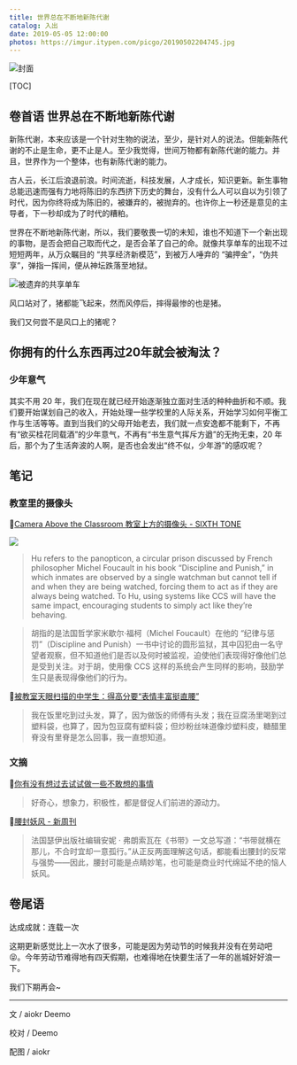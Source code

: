 ```yaml
---
title: 世界总在不断地新陈代谢
catalog: 入出
date: 2019-05-05 12:00:00
photos: https://imgur.itypen.com/picgo/20190502204745.jpg
---
```


![封面](https://imgur.itypen.com/picgo/20190502204745.jpg)

[TOC]

## 卷首语 世界总在不断地新陈代谢

新陈代谢，本来应该是一个针对生物的说法，至少，是针对人的说法。但能新陈代谢的不止是生命，更不止是人。至少我觉得，世间万物都有新陈代谢的能力。并且，世界作为一个整体，也有新陈代谢的能力。

古人云，长江后浪退前浪。时间流逝，科技发展，人才成长，知识更新。新生事物总能迅速而强有力地将陈旧的东西挤下历史的舞台，没有什么人可以自以为引领了时代，因为你终将成为陈旧的，被嫌弃的，被抛弃的。也许你上一秒还是意见的主导者，下一秒却成为了时代的糟粕。

世界在不断地新陈代谢，所以，我们要敬畏一切的未知，谁也不知道下一个新出现的事物，是否会把自己取而代之，是否会革了自己的命。就像共享单车的出现不过短短两年，从万众瞩目的 “共享经济新模范”，到被万人唾弃的 “骗押金”，“伪共享”，弹指一挥间，便从神坛跌落至地狱。

![被遗弃的共享单车](https://imgur.itypen.com/picgo/20190502205200.jpg)

风口站对了，猪都能飞起来，然而风停后，摔得最惨的也是猪。

我们又何尝不是风口上的猪呢？

## 你拥有的什么东西再过20年就会被淘汰？

### 少年意气

其实不用 20 年，我们在现在就已经开始逐渐独立面对生活的种种曲折和不顺。我们要开始谋划自己的收入，开始处理一些学校里的人际关系，开始学习如何平衡工作与生活等等。直到当我们的父母开始老去，我们就一点安逸都不能剩下，不再有“欲买桂花同载酒”的少年意气，不再有“书生意气挥斥方遒”的无拘无束，20 年后，那个为了生活奔波的人啊，是否也会发出“终不似，少年游”的感叹呢？

## 笔记

### 教室里的摄像头

📌[Camera Above the Classroom 教室上方的摄像头 - SIXTH TONE](http://www.sixthtone.com/news/1003759/camera-above-the-classroom#)

![](https://imgur.itypen.com/picgo/20190426221317.jpg)

> Hu refers to the panopticon, a circular prison discussed by French philosopher Michel Foucault in his book “Discipline and Punish,” in which inmates are observed by a single watchman but cannot tell if and when they are being watched, forcing them to act as if they are always being watched. To Hu, using systems like CCS will have the same impact, encouraging students to simply act like they’re behaving.

> 胡指的是法国哲学家米歇尔·福柯（Michel Foucault）在他的 “纪律与惩罚”（Discipline and Punish）一书中讨论的圆形监狱，其中囚犯由一名守望者观察，但不知道他们是否以及何时被监视，迫使他们表现得好像他们总是受到关注。对于胡，使用像 CCS 这样的系统会产生同样的影响，鼓励学生只是表现得像他们的行为。

📌[被教室天眼扫描的中学生：得高分要“表情丰富挺直腰”](http://www.sohu.com/a/232757224_658673) 

> 我在饭里吃到过头发，算了，因为做饭的师傅有头发；我在豆腐汤里喝到过塑料袋，也算了，因为包豆腐有塑料袋；但炒粉丝味道像炒塑料皮，糖醋里脊没有里脊是怎么回事，我一直想知道。

### 文摘

📌[你有没有想过去试试做一些不敢想的事情](https://mp.weixin.qq.com/s?__biz=MzU5MTUyODE3MQ==&mid=2247486826&idx=2&sn=874a3c7caffd8ea51362522fba438f09&chksm=fe2ce4eec95b6df84164c5c751884160f6d987425cc80cb42ac3b9b55fce3335684f2ab2fef5&mpshare=1&scene=23&srcid=#rd)

> 好奇心，想象力，积极性，都是督促人们前进的源动力。

📌[腰封妖风 - 新周刊](https://www.huxiu.com/article/296999.html)

> 法国瑟伊出版社编辑安妮 · 弗朗索瓦在《书带》一文总写道：“书带就横在那儿，不合时宜却一意孤行。”从正反两面理解这句话，都能看出腰封的反常与强势——因此，腰封可能是点睛妙笔，也可能是商业时代绵延不绝的恼人妖风。

## 卷尾语

达成成就：连载一次

这期更新感觉比上一次水了很多，可能是因为劳动节的时候我并没有在劳动吧😝。今年劳动节难得地有四天假期，也难得地在快要生活了一年的邕城好好浪一下。

我们下期再会~

---

文 / aiokr Deemo

校对 / Deemo

配图 / aiokr